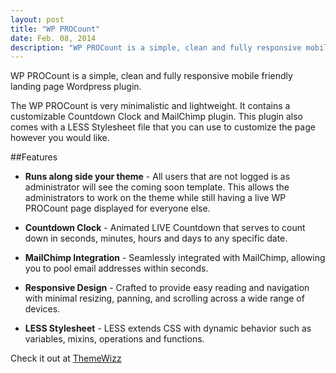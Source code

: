 ```yaml
---
layout: post
title: "WP PROCount"
date: Feb. 08, 2014
description: "WP PROCount is a simple, clean and fully responsive mobile friendly landing page Wordpress plugin."
---
```


WP PROCount is a simple, clean and fully responsive mobile friendly landing page Wordpress plugin.

The WP PROCount is very minimalistic and lightweight. It contains a customizable Countdown Clock and MailChimp plugin. This plugin also comes with a LESS Stylesheet file that you can use to customize the page however you would like.
<!--break-->
##Features

* **Runs along side your theme** - All users that are not logged is as administrator will see the coming soon template. This allows the administrators to work on the theme while still having a live WP PROCount page displayed for everyone else.

* **Countdown Clock** - Animated LIVE Countdown that serves to count down in seconds, minutes, hours and days to any specific date.

* **MailChimp Integration** - Seamlessly integrated with MailChimp, allowing you to pool email addresses within seconds.

* **Responsive Design** - Crafted to provide easy reading and navigation with minimal resizing, panning, and scrolling across a wide range of devices.

* **LESS Stylesheet** - LESS extends CSS with dynamic behavior such as variables, mixins, operations and functions.

Check it out at [ThemeWizz](http://themewizz.com/plugins/wp-procount/)
